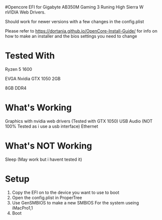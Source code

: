#Opencore EFI for Gigabyte AB350M Gaming 3 Runing High Sierra W nVIDIA Web Drivers.

Should work for newer versions with a few changes in the config.plist

Please refer to https://dortania.github.io/OpenCore-Install-Guide/ for info on how to make an installer and the bios settings you need to change

# Tested With
Ryzen 5 1600

EVGA Nvidia GTX 1050 2GB

8GB DDR4


# What's Working
Graphics with nvidia web drivers (Tested with GTX 1050)
USB
Audio (NOT 100% Tested as i use a usb interface)
Ethernet

# What's NOT Working
Sleep (May work but i havent tested it)

# Setup
1. Copy the EFI on to the device you want to use to boot
2. Open the config.plist in ProperTree
3. Use GenSMBIOS to make a new SMBIOS For the system useing iMacPro1,1
4. Boot
